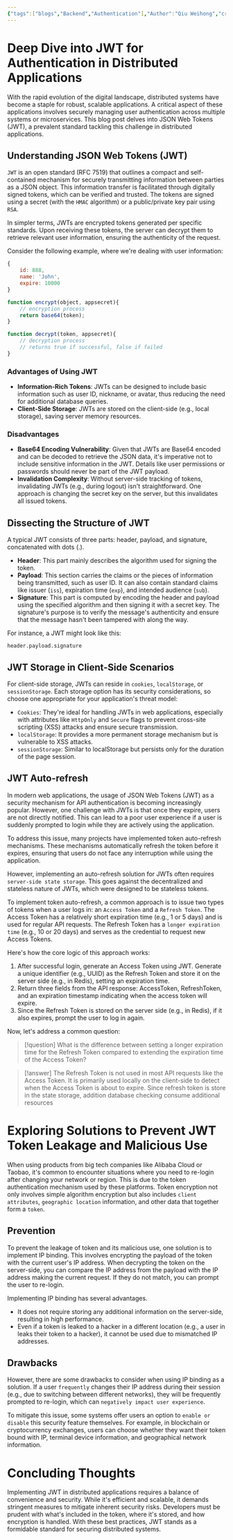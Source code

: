 ```yaml
---
{"tags":["blogs","Backend","Authentication"],"Author":"Qiu Weihong","creation date":"2023-10-15 21:52","modification date":"Sunday 15th October 2023 21:52:46","publish":true,"priority":null,"topics":["Backend Essential"],"dg-publish":true,"banner":"https://infitniteloop.s3.ap-southeast-1.amazonaws.com/banner/jwt.png","permalink":"/blogs/backend-development-essentials/jwt/","dgPassFrontmatter":true,"created":"2023-10-15T21:52:46.000+08:00","updated":"2023-11-12T21:34:07.000+08:00"}
---
```



# Deep Dive into JWT for Authentication in Distributed Applications

With the rapid evolution of the digital landscape, distributed systems have become a staple for robust, scalable applications. A critical aspect of these applications involves securely managing user authentication across multiple systems or microservices. This blog post delves into JSON Web Tokens (JWT), a prevalent standard tackling this challenge in distributed applications.

## Understanding JSON Web Tokens (JWT)

`JWT` is an open standard (RFC 7519) that outlines a compact and self-contained mechanism for securely transmitting information between parties as a JSON object. This information transfer is facilitated through digitally signed tokens, which can be verified and trusted. The tokens are signed using a secret (with the `HMAC` algorithm) or a public/private key pair using `RSA`.

In simpler terms, JWTs are encrypted tokens generated per specific standards. Upon receiving these tokens, the server can decrypt them to retrieve relevant user information, ensuring the authenticity of the request.

Consider the following example, where we're dealing with user information:

```javascript
{
    id: 888,
    name: 'John',
    expire: 10000
}

function encrypt(object, appsecret){
    // encryption process
    return base64(token);
}

function decrypt(token, appsecret){
    // decryption process
    // returns true if successful, false if failed
}
```

### Advantages of Using JWT
- **Information-Rich Tokens**: JWTs can be designed to include basic information such as user ID, nickname, or avatar, thus reducing the need for additional database queries.
- **Client-Side Storage**: JWTs are stored on the client-side (e.g., local storage), saving server memory resources.

###  Disadvantages
- **Base64 Encoding Vulnerability**: Given that JWTs are Base64 encoded and can be decoded to retrieve the JSON data, it's imperative not to include sensitive information in the JWT. Details like user permissions or passwords should never be part of the JWT payload.
- **Invalidation Complexity**: Without server-side tracking of tokens, invalidating JWTs (e.g., during logout) isn't straightforward. One approach is changing the secret key on the server, but this invalidates all issued tokens.

## Dissecting the Structure of JWT

A typical JWT consists of three parts: header, payload, and signature, concatenated with dots (.).
- **Header**: This part mainly describes the algorithm used for signing the token.
- **Payload**: This section carries the claims or the pieces of information being transmitted, such as user ID. It can also contain standard claims like issuer (`iss`), expiration time (`exp`), and intended audience (`sub`).
- **Signature**: This part is computed by encoding the header and payload using the specified algorithm and then signing it with a secret key. The signature's purpose is to verify the message's authenticity and ensure that the message hasn't been tampered with along the way.

For instance, a JWT might look like this:

```
header.payload.signature
```

## JWT Storage in Client-Side Scenarios

For client-side storage, JWTs can reside in `cookies`, `localStorage`, or `sessionStorage`. Each storage option has its security considerations, so choose one appropriate for your application's threat model:
- `Cookies`: They're ideal for handling JWTs in web applications, especially with attributes like `HttpOnly` and `Secure` flags to prevent cross-site scripting (XSS) attacks and ensure secure transmission.
- `localStorage`: It provides a more permanent storage mechanism but is vulnerable to XSS attacks.
- `sessionStorage`: Similar to localStorage but persists only for the duration of the page session.

## JWT Auto-refresh 
In modern web applications, the usage of JSON Web Tokens (JWT) as a security mechanism for API authentication is becoming increasingly popular. However, one challenge with JWTs is that once they expire, users are not directly notified. This can lead to a poor user experience if a user is suddenly prompted to login while they are actively using the application.

To address this issue, many projects have implemented token auto-refresh mechanisms. These mechanisms automatically refresh the token before it expires, ensuring that users do not face any interruption while using the application.

However, implementing an auto-refresh solution for JWTs often requires `server-side state storage`. This goes against the decentralized and stateless nature of JWTs, which were designed to be stateless tokens. 

To implement token auto-refresh, a common approach is to issue two types of tokens when a user logs in: an `Access Token` and a `Refresh Token`. The Access Token has a relatively short expiration time (e.g., 1 or 5 days) and is used for regular API requests. The Refresh Token has a `longer expiration time` (e.g., 10 or 20 days) and serves as the credential to request new Access Tokens.

Here's how the core logic of this approach works:

1. After successful login, generate an Access Token using JWT. Generate a unique identifier (e.g., UUID) as the Refresh Token and store it on the server side (e.g., in Redis), setting an expiration time.
2. Return three fields from the API response: AccessToken, RefreshToken, and an expiration timestamp indicating when the access token will expire.
3. Since the Refresh Token is stored on the server side (e.g., in Redis), if it also expires, prompt the user to log in again.

Now, let's address a common question:

>[!question]
>What is the difference between setting a longer expiration time for the Refresh Token compared to extending the expiration time of the Access Token?

>[!answer]
>The Refresh Token is not used in most API requests like the Access Token. It is primarily used locally on the client-side to detect when the Access Token is about to expire. Since refresh token is store in the state storage, addition database checking consume additional resources
# Exploring Solutions to Prevent JWT Token Leakage and Malicious Use

When using products from big tech companies like Alibaba Cloud or Taobao, it's common to encounter situations where you need to re-login after changing your network or region. This is due to the token authentication mechanism used by these platforms. Token encryption not only involves simple algorithm encryption but also includes `client attributes`, `geographic location` information, and other data that together form a `token`.

## Prevention
To prevent the leakage of token and its malicious use, one solution is to implement IP binding. This involves encrypting the payload of the token with the current user's IP address. When decrypting the token on the server-side, you can compare the IP address from the payload with the IP address making the current request. If they do not match, you can prompt the user to re-login.

Implementing IP binding has several advantages. 
- It does not require storing any additional information on the server-side, resulting in high performance. 
- Even if a token is leaked to a hacker in a different location (e.g., a user in  leaks their token to a hacker), it cannot be used due to mismatched IP addresses.
## Drawbacks
However, there are some drawbacks to consider when using IP binding as a solution. If a user `frequently` changes their IP address during their session (e.g., due to switching between different networks), they will be frequently prompted to re-login, which can `negatively impact user experience`. 

To mitigate this issue, some systems offer users an option to `enable or disable` this security feature themselves. For example, in blockchain or cryptocurrency exchanges, users can choose whether they want their token bound with IP, terminal device information, and geographical network information.
# Concluding Thoughts

Implementing JWT in distributed applications requires a balance of convenience and security. While it's efficient and scalable, it demands stringent measures to mitigate inherent security risks. Developers must be prudent with what's included in the token, where it's stored, and how encryption is handled. With these best practices, JWT stands as a formidable standard for securing distributed systems.

